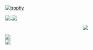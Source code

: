 
[![trophy](https://github-profile-trophy.vercel.app/?username=Orhandem4&theme=darkhub)](https://github.com/ryo-ma/github-profile-trophy)

<div>
        <a href="https://github.com/Orhandem4">
            <img align="center" src="https://github-readme-stats.vercel.app/api?username=Orhandem4&show_icons=true&bg_color=0d1117&text_color=bdc3c7&title_color=f1c40f&icon_color=f1c40f&hide_border=true" />
        </a>
        <a href="https://git.io/streak-stats">
            <img align="center" src="https://github-readme-streak-stats.herokuapp.com?user=Orhandem4&theme=radical&date_format=j%20M%5B%20Y%5D" />
        </a>
    </div>
    <p align="center">
  <a href="https://skillicons.dev">
    <img src="https://skillicons.dev/icons?i=git,discord,github,java,vscode,idea" />
  </a>
</p>
    <div>
        <a href="https://github.com/Orhandem4">
            <img align="center" src="https://github-readme-stats.vercel.app/api/top-langs/?username=Orhandem4&bg_color=0d1117&text_color=bdc3c7&title_color=f1c40f&hide_border=true&layout=compact&langs_count=10" />
        </a>
    </div>
    <a href="https://wakatime.com"><img src="https://wakatime.com/share/@orhandem4/92a695a4-9f98-46f0-a8a1-abe0ea0c574c.png" /></a>
